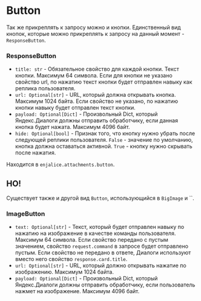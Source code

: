 # Button

Так же прикреплять к запросу можно и кнопки.
Единственный вид кнопок, которые можно прикреплять к запросу
на данный момент - `ResponseButton`.

### ResponseButton

- `title: str` - Обязательное свойство для каждой кнопки.
Текст кнопки. Максимум 64 символа. Если для кнопки 
не указано свойство url, по нажатию текст кнопки 
будет отправлен навыку как реплика пользователя.
- `url: Optional[str]` - URL, который должна открывать кнопка.
Максимум 1024 байта. Если свойство не указано, 
по нажатию кнопки навыку будет отправлен текст кнопки.
- `payload: Optional[Dict]` - Произвольный Dict, 
который Яндекс.Диалоги должны отправить обработчику, 
если данная кнопка будет нажата. Максимум 4096 байт.
- `hide: Optional[bool]` - Признак того, 
что кнопку нужно убрать после следующей реплики пользователя.
`False` - значение по умолчанию, кнопка должна оставаться
активной. `True` - кнопку нужно скрывать после нажатия.

Находится в `enjalice.attachments.button`.

## НО!
Существует также и другой вид `Button`, использующийся
в `BigImage` и ``.

### ImageButton
- `text: Optional[str]` - Текст, который будет отправлен навыку 
по нажатию на изображение в качестве команды пользователя.
Максимум 64 символа. Если свойство передано с 
пустым значением, свойство `request.command` в запросе 
будет отправлено пустым. Если свойство не передано 
в ответе, Диалоги используют вместо него свойство 
`response.card.title`.
- `url: Optional[str]` - URL, который должно открывать 
нажатие по изображению. Максимум 1024 байта.
- `payload: Optional[Dict]` - Произвольный Dict, 
который Яндекс.Диалоги должны отправить обработчику, 
если пользователь нажмет на изображение. Максимум 4096 байт.